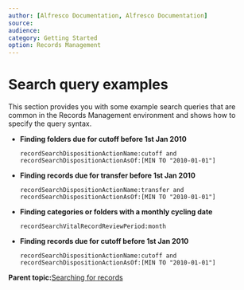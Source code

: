 ```yaml
---
author: [Alfresco Documentation, Alfresco Documentation]
source: 
audience: 
category: Getting Started
option: Records Management
---
```


# Search query examples

This section provides you with some example search queries that are common in the Records Management environment and shows how to specify the query syntax.

-   **Finding folders due for cutoff before 1st Jan 2010**

    `recordSearchDispositionActionName:cutoff and recordSearchDispositionActionAsOf:[MIN TO "2010-01-01"]`

-   **Finding records due for transfer before 1st Jan 2010**

    `recordSearchDispositionActionName:transfer and recordSearchDispositionActionAsOf:[MIN TO "2010-01-01"]`

-   **Finding categories or folders with a monthly cycling date**

    `recordSearchVitalRecordReviewPeriod:month`

-   **Finding records due for cutoff before 1st Jan 2010**

    `recordSearchDispositionActionName:cutoff and recordSearchDispositionActionAsOf:[MIN TO "2010-01-01"]`


**Parent topic:**[Searching for records](../tasks/rm-gs-search.md)

